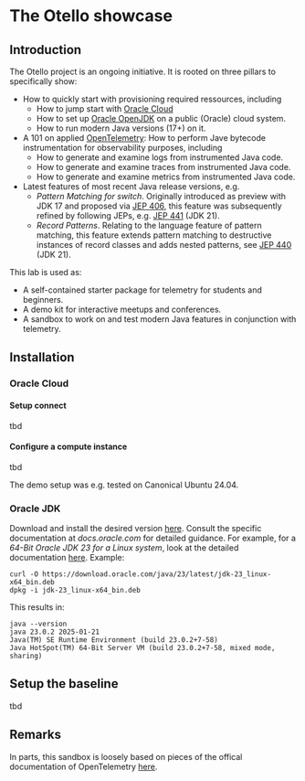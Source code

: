 # The Otello showcase

## Introduction
The Otello project is an ongoing initiative. It is rooted on three pillars to specifically show:

- How to quickly start with provisioning required ressources, including
  - How to jump start with [Oracle Cloud](https://www.oracle.com/cloud/)
  - How to set up [Oracle OpenJDK](https://www.oracle.com/java/technologies/downloads/) on a public (Oracle) cloud system.
  - How to run modern Java versions (17+) on it.
- A 101 on applied [OpenTelemetry](https://opentelemetry.io/): How to perform Jave bytecode instrumentation for observability purposes, including
  - How to generate and examine logs from instrumented Java code.
  - How to generate and examine traces from instrumented Java code.
  - How to generate and examine metrics from instrumented Java code.
- Latest features of most recent Java release versions, e.g. 
  - *Pattern Matching for switch*. Originally introduced as preview with JDK 17 and proposed via [JEP 406](https://openjdk.org/jeps/406), this feature was subsequently refined by following JEPs, e.g. [JEP 441](https://openjdk.org/jeps/441) (JDK 21). 
  - *Record Patterns*. Relating to the language feature of pattern matching, this feature extends pattern matching to destructive instances of record classes and adds nested patterns, see [JEP 440](https://openjdk.org/jeps/440) (JDK 21). 

This lab is used as:
- A self-contained starter package for telemetry for students and beginners.
- A demo kit for interactive meetups and conferences.
- A sandbox to work on and test modern Java features in conjunction with telemetry.

## Installation

### Oracle Cloud

#### Setup connect

tbd

#### Configure a compute instance

tbd

The demo setup was e.g. tested on Canonical Ubuntu 24.04.

### Oracle JDK

Download and install the desired version [here](https://www.oracle.com/java/technologies/downloads/). Consult the specific documentation at *docs.oracle.com* for detailed guidance. For example, for a *64-Bit Oracle JDK 23 for a Linux system*, look at the detailed documentation [here](https://docs.oracle.com/en/java/javase/23/install/installation-jdk-linux-platforms.html). Example:

```
curl -O https://download.oracle.com/java/23/latest/jdk-23_linux-x64_bin.deb
dpkg -i jdk-23_linux-x64_bin.deb
```

This results in:
```
java --version
java 23.0.2 2025-01-21
Java(TM) SE Runtime Environment (build 23.0.2+7-58)
Java HotSpot(TM) 64-Bit Server VM (build 23.0.2+7-58, mixed mode, sharing)
```

## Setup the baseline

tbd


## Remarks

In parts, this sandbox is loosely based on pieces of the offical documentation of OpenTelemetry [here](https://opentelemetry.io/docs/languages/java/getting-started/). 
